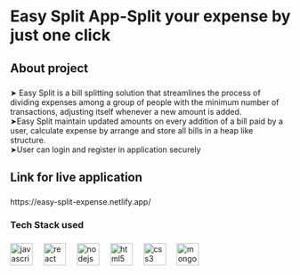 <h1 align="left">Easy Split App-Split your expense by just one click</h1>

###

<h2 align="left">About project</h2>

###

<p align="left">➤ Easy Split is a bill splitting solution that streamlines the process of dividing expenses among a group of people with the minimum number of transactions, adjusting itself whenever a new amount is added.<br>➤Easy Split maintain updated amounts on every addition of a bill paid by a user, calculate expense by arrange and store all bills in a heap like structure.<br>➤User can login and register in application securely</p>

###

<h2 align="left">Link for live application</h2>

###

<p align="left">https://easy-split-expense.netlify.app/</p>

###

<h3 align="left">Tech Stack used</h3>

###

<div align="left">
  <img src="https://cdn.jsdelivr.net/gh/devicons/devicon/icons/javascript/javascript-original.svg" height="40" alt="javascript logo"  />
  <img width="12" />
  <img src="https://cdn.jsdelivr.net/gh/devicons/devicon/icons/react/react-original.svg" height="40" alt="react logo"  />
  <img width="12" />
  <img src="https://cdn.jsdelivr.net/gh/devicons/devicon/icons/nodejs/nodejs-original.svg" height="40" alt="nodejs logo"  />
  <img width="12" />
  <img src="https://cdn.jsdelivr.net/gh/devicons/devicon/icons/html5/html5-original.svg" height="40" alt="html5 logo"  />
  <img width="12" />
  <img src="https://cdn.jsdelivr.net/gh/devicons/devicon/icons/css3/css3-original.svg" height="40" alt="css3 logo"  />
  <img width="12" />
  <img src="https://cdn.jsdelivr.net/gh/devicons/devicon/icons/mongodb/mongodb-original.svg" height="40" alt="mongodb logo"  />
</div>

###
